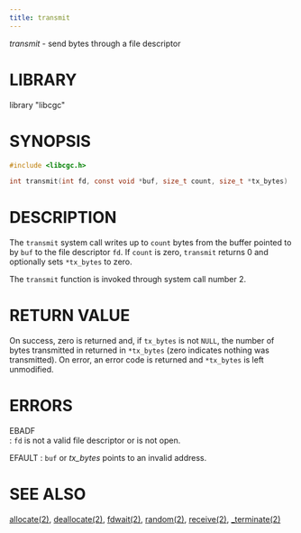 ```yaml
---
title: transmit
---
```


*transmit* - send bytes through a file descriptor

# LIBRARY
library "libcgc"

# SYNOPSIS
~~~ c
#include <libcgc.h>

int transmit(int fd, const void *buf, size_t count, size_t *tx_bytes)
~~~

# DESCRIPTION
The `transmit` system call writes up to `count` bytes from the buffer
 pointed to by `buf` to the file descriptor `fd`. If `count` is zero,
`transmit` returns 0 and optionally sets `*tx_bytes` to zero.

The `transmit` function is invoked through system call number 2.

# RETURN VALUE
On success, zero is returned and, if `tx_bytes` is not `NULL`, the number
of bytes transmitted in returned in `*tx_bytes` (zero indicates nothing
was transmitted). On error, an error code is returned and `*tx_bytes`
is left unmodified.

# ERRORS

EBADF  
: `fd` is not a valid file descriptor or is not open.

EFAULT 
: `buf` or *tx_bytes* points to an invalid address.

# SEE ALSO
[allocate(2)](/libcgc/allocate/),
[deallocate(2)](/libcgc/deallocate/),
[fdwait(2)](/libcgc/fdwait/),
[random(2)](/libcgc/random/),
[receive(2)](/libcgc/receive/),
[_terminate(2)](/libcgc/terminate/)
